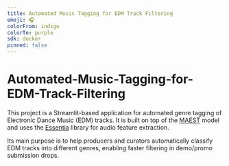 ```yaml
---
title: Automated Music Tagging for EDM Track Filtering
emoji: 🎧
colorFrom: indigo
colorTo: purple
sdk: docker
pinned: false
---
```


# Automated-Music-Tagging-for-EDM-Track-Filtering

This project is a Streamlit-based application for automated genre tagging of Electronic Dance Music (EDM) tracks. It is built on top of the [MAEST](https://github.com/palonsom/MAEST) model and uses the [Essentia](https://essentia.upf.edu/) library for audio feature extraction.

Its main purpose is to help producers and curators automatically classify EDM tracks into different genres, enabling faster filtering in demo/promo submission drops.

